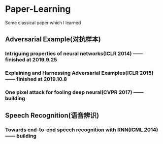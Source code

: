 # Paper-Learning
Some classical paper which I learned

## Adversarial Example(对抗样本)
### Intriguing properties of neural networks(ICLR 2014) —— finished at 2019.9.25
### Explaining and Harnessing Adversarial Examples(ICLR 2015) —— finished at 2019.10.8
### One pixel attack for fooling deep neural(CVPR 2017) —— building

## Speech Recognition(语音辨识)
### Towards end-to-end speech recognition with RNN(ICML 2014) —— building
